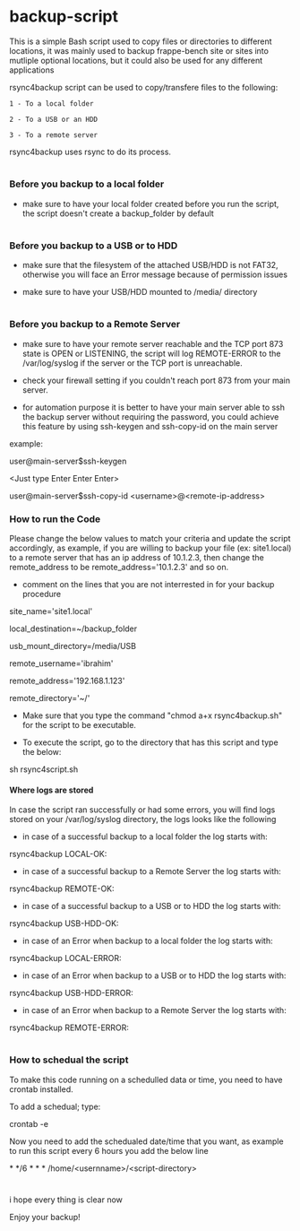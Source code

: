 # backup-script
This is a simple Bash script used to copy files or directories to different locations, it was mainly used to backup frappe-bench site or sites into mutliple optional locations, but it could also be used for any different applications

rsync4backup script can be used to copy/transfere files to the following:

    1 - To a local folder
  
    2 - To a USB or an HDD 

    3 - To a remote server

rsync4backup uses rsync to do its process.
#
### Before you backup to a local folder
- make sure to have your local folder created before you run the script,
the script doesn't create a backup_folder by default
#
### Before you backup to a USB or to HDD
- make sure that the filesystem of the attached USB/HDD is not FAT32, otherwise you will face an Error message because of permission issues

- make sure to have your USB/HDD mounted to /media/ directory
#
### Before you backup to a Remote Server
- make sure to have your remote server reachable and the TCP port 873 state is OPEN or LISTENING, the script will log REMOTE-ERROR to the /var/log/syslog if the server or the TCP port is unreachable.

- check your firewall setting if you couldn't reach port 873 from your main server.

- for automation purpose it is better to have your main server able to ssh the backup server without requiring the password, you could achieve this feature by using ssh-keygen and ssh-copy-id on the main server

example:

user@main-server\$ssh-keygen 

\<Just type Enter Enter Enter>

user@main-server\$ssh-copy-id \<username>\@\<remote-ip-address>

### How to run the Code
Please change the below values to match your criteria and update the script accordingly, 
as example, if you are willing to backup your file (ex: site1.local) to a remote server that has an ip address of 10.1.2.3, then change the remote_address to be remote_address='10.1.2.3' and so on.

- comment on the lines that you are not interrested in for your backup procedure

site_name='site1.local'

local_destination=~/backup_folder

usb_mount_directory=/media/USB

remote_username='ibrahim'

remote_address='192.168.1.123'

remote_directory='~/'

- Make sure that you type the command "chmod a+x rsync4backup.sh" for the script to be executable.

- To execute the script, go to the directory that has this script and type the below:

sh rsync4script.sh 


#### Where logs are stored
In case the script ran successfully or had some errors, you will find logs stored on your /var/log/syslog directory, the logs looks like the following

- in case of a successful backup to a local folder the log starts with:

rsync4backup LOCAL-OK:

- in case of a successful backup to a Remote Server the log starts with:

rsync4backup REMOTE-OK:

- in case of a successful backup to a USB or to HDD the log starts with:

rsync4backup USB-HDD-OK:

- in case of an Error when backup to a local folder the log starts with:

rsync4backup LOCAL-ERROR:

- in case of an Error when backup to a USB or to HDD  the log starts with:

rsync4backup USB-HDD-ERROR:

- in case of an Error when backup to a Remote Server the log starts with:

rsync4backup REMOTE-ERROR:
#
### How to schedual the script
To make this code running on a schedulled data or time, you need to have crontab installed.

To add a schedual; type:

crontab -e

Now you need to add the schedualed date/time that you want, as example to run this script every 6 hours you add the below line

 \* */6 * * * /home/\<usernname>/\<script-directory>

#
i hope every thing is clear now

Enjoy your backup!




